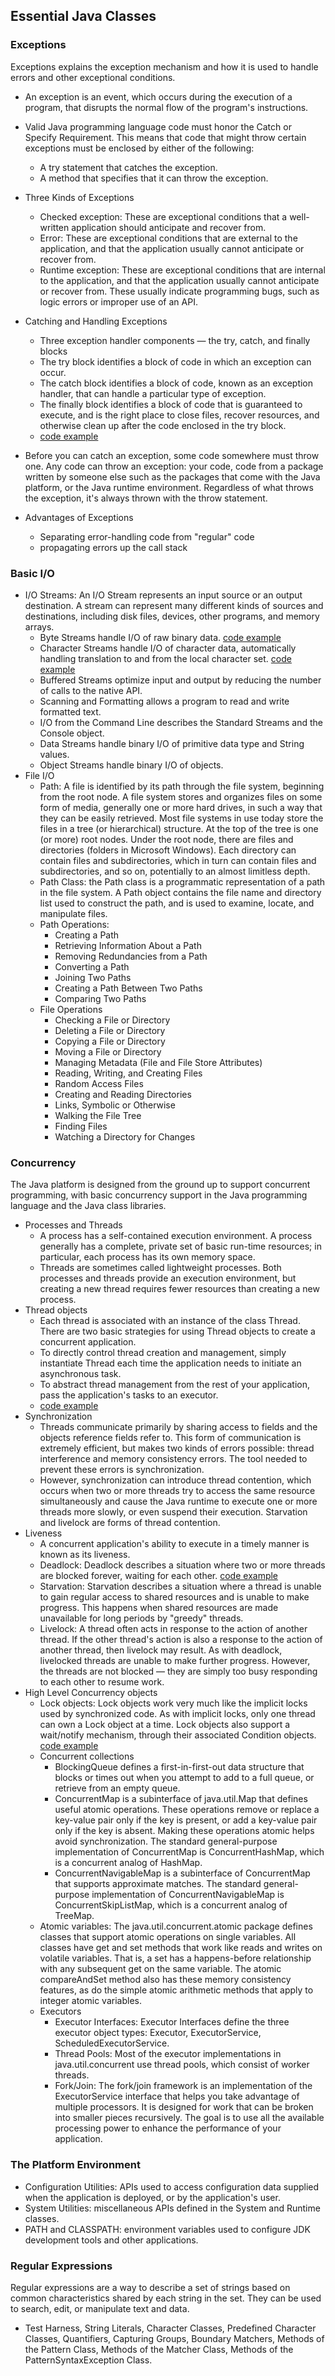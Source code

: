 ## Essential Java Classes 

### Exceptions

Exceptions explains the exception mechanism and how it is used to handle errors and other exceptional conditions.

* An exception is an event, which occurs during the execution of a program, that disrupts the normal flow of the program's instructions.

* Valid Java programming language code must honor the Catch or Specify Requirement. This means that code that might throw certain exceptions must be enclosed by either of the following:
    * A try statement that catches the exception.
    * A method that specifies that it can throw the exception.

* Three Kinds of Exceptions
    * Checked exception: These are exceptional conditions that a well-written application should anticipate and recover from.
    * Error: These are exceptional conditions that are external to the application, and that the application usually cannot anticipate or recover from.
    * Runtime exception: These are exceptional conditions that are internal to the application, and that the application usually cannot anticipate or recover from. These usually indicate programming bugs, such as logic errors or improper use of an API. 

* Catching and Handling Exceptions
    * Three exception handler components — the try, catch, and finally blocks
    * The try block identifies a block of code in which an exception can occur.
    * The catch block identifies a block of code, known as an exception handler, that can handle a particular type of exception.
    * The finally block identifies a block of code that is guaranteed to execute, and is the right place to close files, recover resources, and otherwise clean up after the code enclosed in the try block.
    * [code example](https://github.com/kaiyuean/presentation1/blob/master/src/Exceptions.java)

* Before you can catch an exception, some code somewhere must throw one. Any code can throw an exception: your code, code from a package written by someone else such as the packages that come with the Java platform, or the Java runtime environment. Regardless of what throws the exception, it's always thrown with the throw statement.

* Advantages of Exceptions
    * Separating error-handling code from "regular" code
    * propagating errors up the call stack

### Basic I/O

* I/O Streams: An I/O Stream represents an input source or an output destination. A stream can represent many different kinds of sources and destinations, including disk files, devices, other programs, and memory arrays.
    * Byte Streams handle I/O of raw binary data. [code example](https://github.com/kaiyuean/presentation1/blob/master/src/ByteStreams.java)
    * Character Streams handle I/O of character data, automatically handling translation to and from the local character set. [code example](https://github.com/kaiyuean/presentation1/blob/master/src/CharacterStreams.java)
    * Buffered Streams optimize input and output by reducing the number of calls to the native API.
    * Scanning and Formatting allows a program to read and write formatted text.
    * I/O from the Command Line describes the Standard Streams and the Console object.
    * Data Streams handle binary I/O of primitive data type and String values.
    * Object Streams handle binary I/O of objects.
* File I/O
    * Path: A file is identified by its path through the file system, beginning from the root node. A file system stores and organizes files on some form of media, generally one or more hard drives, in such a way that they can be easily retrieved. Most file systems in use today store the files in a tree (or hierarchical) structure. At the top of the tree is one (or more) root nodes. Under the root node, there are files and directories (folders in Microsoft Windows). Each directory can contain files and subdirectories, which in turn can contain files and subdirectories, and so on, potentially to an almost limitless depth.
    * Path Class: the Path class is a programmatic representation of a path in the file system. A Path object contains the file name and directory list used to construct the path, and is used to examine, locate, and manipulate files.
    * Path Operations:
        * Creating a Path
        * Retrieving Information About a Path
        * Removing Redundancies from a Path
        * Converting a Path
        * Joining Two Paths
        * Creating a Path Between Two Paths
        * Comparing Two Paths
    * File Operations
        * Checking a File or Directory
        * Deleting a File or Directory
        * Copying a File or Directory
        * Moving a File or Directory
        * Managing Metadata (File and File Store Attributes)
        * Reading, Writing, and Creating Files
        * Random Access Files
        * Creating and Reading Directories
        * Links, Symbolic or Otherwise
        * Walking the File Tree
        * Finding Files
        * Watching a Directory for Changes

### Concurrency

The Java platform is designed from the ground up to support concurrent programming, with basic concurrency support in the Java programming language and the Java class libraries. 

* Processes and Threads
    * A process has a self-contained execution environment. A process generally has a complete, private set of basic run-time resources; in particular, each process has its own memory space.
    * Threads are sometimes called lightweight processes. Both processes and threads provide an execution environment, but creating a new thread requires fewer resources than creating a new process.
* Thread objects
    * Each thread is associated with an instance of the class Thread. There are two basic strategies for using Thread objects to create a concurrent application.
    * To directly control thread creation and management, simply instantiate Thread each time the application needs to initiate an asynchronous task.
    * To abstract thread management from the rest of your application, pass the application's tasks to an executor.
    * [code example](https://github.com/kaiyuean/presentation1/blob/master/src/ThreadObject.java)
* Synchronization
    * Threads communicate primarily by sharing access to fields and the objects reference fields refer to. This form of communication is extremely efficient, but makes two kinds of errors possible: thread interference and memory consistency errors. The tool needed to prevent these errors is synchronization.
    * However, synchronization can introduce thread contention, which occurs when two or more threads try to access the same resource simultaneously and cause the Java runtime to execute one or more threads more slowly, or even suspend their execution. Starvation and livelock are forms of thread contention. 
* Liveness
    * A concurrent application's ability to execute in a timely manner is known as its liveness.
    * Deadlock: Deadlock describes a situation where two or more threads are blocked forever, waiting for each other. [code example](https://github.com/kaiyuean/presentation1/blob/master/src/Deadlock.java)
    * Starvation: Starvation describes a situation where a thread is unable to gain regular access to shared resources and is unable to make progress. This happens when shared resources are made unavailable for long periods by "greedy" threads. 
    * Livelock: A thread often acts in response to the action of another thread. If the other thread's action is also a response to the action of another thread, then livelock may result. As with deadlock, livelocked threads are unable to make further progress. However, the threads are not blocked — they are simply too busy responding to each other to resume work. 
* High Level Concurrency objects
    * Lock objects: Lock objects work very much like the implicit locks used by synchronized code. As with implicit locks, only one thread can own a Lock object at a time. Lock objects also support a wait/notify mechanism, through their associated Condition objects. [code example](https://github.com/kaiyuean/presentation1/blob/master/src/Lock.java)
    * Concurrent collections
        * BlockingQueue defines a first-in-first-out data structure that blocks or times out when you attempt to add to a full queue, or retrieve from an empty queue.
        * ConcurrentMap is a subinterface of java.util.Map that defines useful atomic operations. These operations remove or replace a key-value pair only if the key is present, or add a key-value pair only if the key is absent. Making these operations atomic helps avoid synchronization. The standard general-purpose implementation of ConcurrentMap is ConcurrentHashMap, which is a concurrent analog of HashMap.
        * ConcurrentNavigableMap is a subinterface of ConcurrentMap that supports approximate matches. The standard general-purpose implementation of ConcurrentNavigableMap is ConcurrentSkipListMap, which is a concurrent analog of TreeMap.
    * Atomic variables: The java.util.concurrent.atomic package defines classes that support atomic operations on single variables. All classes have get and set methods that work like reads and writes on volatile variables. That is, a set has a happens-before relationship with any subsequent get on the same variable. The atomic compareAndSet method also has these memory consistency features, as do the simple atomic arithmetic methods that apply to integer atomic variables.
    * Executors
        * Executor Interfaces: Executor Interfaces define the three executor object types: Executor, ExecutorService, ScheduledExecutorService.
        * Thread Pools: Most of the executor implementations in java.util.concurrent use thread pools, which consist of worker threads.
        * Fork/Join: The fork/join framework is an implementation of the ExecutorService interface that helps you take advantage of multiple processors. It is designed for work that can be broken into smaller pieces recursively. The goal is to use all the available processing power to enhance the performance of your application.

### The Platform Environment

* Configuration Utilities: APIs used to access configuration data supplied when the application is deployed, or by the application's user.
* System Utilities: miscellaneous APIs defined in the System and Runtime classes.
* PATH and CLASSPATH: environment variables used to configure JDK development tools and other applications.

### Regular Expressions

Regular expressions are a way to describe a set of strings based on common characteristics shared by each string in the set. They can be used to search, edit, or manipulate text and data.

* Test Harness, String Literals, Character Classes, Predefined Character Classes, Quantifiers, Capturing Groups, Boundary Matchers, Methods of the Pattern Class, Methods of the Matcher Class, Methods of the PatternSyntaxException Class.